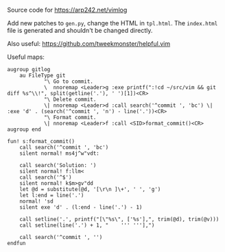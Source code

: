 Source code for https://arp242.net/vimlog

Add new patches to `gen.py`, change the HTML in `tpl.html`. The `index.html`
file is generated and shouldn't be changed directly.

Also useful: https://github.com/tweekmonster/helpful.vim

Useful maps:

    augroup gitlog
        au FileType git
                "\ Go to commit.
                \  nnoremap <Leader>g :exe printf(":!cd ~/src/vim && git diff %s^\\!", split(getline('.'), ' ')[1])<CR>
                "\ Delete commit.
                \| nnoremap <Leader>d :call search('^commit ', 'bc') \| :exe 'd' . (search('^commit ', 'n') - line('.'))<CR>
                "\ Format commit.
                \| nnoremap <Leader>f :call <SID>format_commit()<CR>
    augroup end

    fun! s:format_commit()
        call search('^commit ', 'bc')
        silent normal! ms4j^w"vdt:

        call search('Solution: ')
        silent normal! f:llm<
        call search('^$')
        silent normal! k$m>gv"dd
        let @d = substitute(@d, '[\r\n ]\+', ' ', 'g')
        let l:end = line('.')
        normal! 'sd
        silent exe 'd' . (l:end - line('.') - 1)

        call setline('.', printf("[\"%s\", ['%s'],", trim(@d), trim(@v)))
        call setline(line('.') + 1, "    ''' '''],")

        call search('^commit ', '')
    endfun
